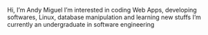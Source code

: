 Hi, I’m Andy Miguel
I’m interested in coding Web Apps, developing softwares, Linux, database manipulation and learning new stuffs
I’m currently an undergraduate in software engineering
